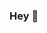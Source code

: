 ### Hey 👋

<!--
**gabwestside/gabwestside** is a ✨ _special_ ✨ repository because its `README.md` (this file) appears on your GitHub profile.

Here are some ideas to get you started:

- 🔭 I’m currently working on GreenDot as Front-End Engineer
- 🌱 I’m currently learning ReactJs
- 👯 I’m looking to collaborate on your web project
- ⚡ Fun fact: i love sports, skyrim and astronomy


![Karanalpe Status](https://github-readme-stats.vercel.app/api?username=gabwestside&show_icons=true&theme=chartreuse-dark)
[![Top Linguagens](https://github-readme-stats.vercel.app/api/top-langs/?username=gabwestside&theme=chartreuse-dark&layout=compact)](https://github.com/gabwestside/github-readme-stats)

-->
